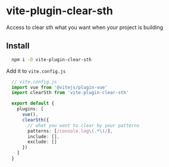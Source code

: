 # vite-plugin-clear-sth

Access to clear sth what you want when your project is building

## Install

```bash
  npm i -D vite-plugin-clear-sth
```
Add it to `vite.config.js`

```ts
  // vite.config.js
  import vue from '@vitejs/plugin-vue'
  import clearSth from 'vite-plugin-clear-sth'

  export default {
    plugins: [
      vue(),
      clearSth({
        // what you want to clear by your patterns
        patterns: [/console.log\(.*\)/],
        include: [],
        exclude: []
      })
    ]
  }
```